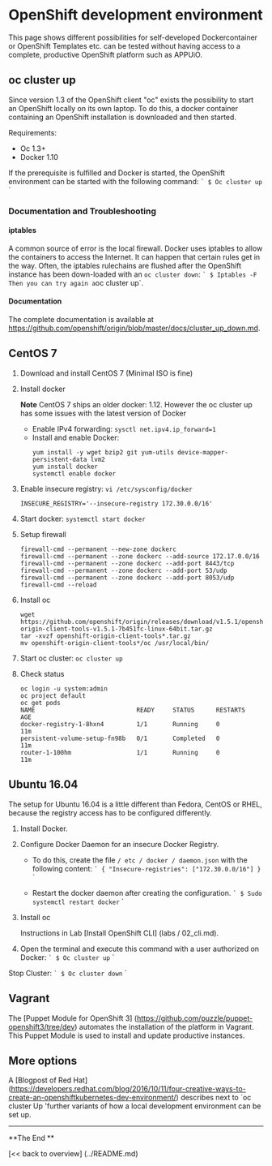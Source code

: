 # OpenShift development environment

This page shows different possibilities for self-developed Dockercontainer or OpenShift Templates etc. can be tested without having access to a complete, productive OpenShift platform such as APPUiO.

## oc cluster up

Since version 1.3 of the OpenShift client "oc" exists the possibility to start an OpenShift locally on its own laptop. To do this, a docker container containing an OpenShift installation is downloaded and then started.

Requirements:
* Oc 1.3+
* Docker 1.10

If the prerequisite is fulfilled and Docker is started, the OpenShift environment can be started with the following command:
`` `
$ Oc cluster up
`` `

### Documentation and Troubleshooting

#### iptables
A common source of error is the local firewall. Docker uses iptables to allow the containers to access the Internet. It can happen that certain rules get in the way. Often, the iptables rulechains are flushed after the OpenShift instance has been down-loaded with an `oc cluster down`:
`` `
$ Iptables -F
`` `
Then you can try again a `oc cluster up`.

#### Documentation

The complete documentation is available at https://github.com/openshift/origin/blob/master/docs/cluster_up_down.md.

## CentOS 7

1. Download and install CentOS 7 (Minimal ISO is fine)
2. Install docker

      **Note**
      CentOS 7 ships an older docker: 1.12. However the oc cluster up has some issues with the latest version of Docker

   - Enable IPv4 forwarding: ``sysctl net.ipv4.ip_forward=1`` 
   - Install and enable Docker: 
      ```
      yum install -y wget bzip2 git yum-utils device-mapper-persistent-data lvm2
      yum install docker
      systemctl enable docker
      ```

3. Enable insecure registry: ``vi /etc/sysconfig/docker``

     ```
     INSECURE_REGISTRY='--insecure-registry 172.30.0.0/16'
     ```

4. Start docker: ``systemctl start docker``

5. Setup firewall
    ```
    firewall-cmd --permanent --new-zone dockerc
    firewall-cmd --permanent --zone dockerc --add-source 172.17.0.0/16
    firewall-cmd --permanent --zone dockerc --add-port 8443/tcp
    firewall-cmd --permanent --zone dockerc --add-port 53/udp
    firewall-cmd --permanent --zone dockerc --add-port 8053/udp
    firewall-cmd --reload
    ```

6. Install oc

    ```
    wget https://github.com/openshift/origin/releases/download/v1.5.1/openshift-origin-client-tools-v1.5.1-7b451fc-linux-64bit.tar.gz
    tar -xvzf openshift-origin-client-tools*.tar.gz
    mv openshift-origin-client-tools*/oc /usr/local/bin/
    ```

7. Start oc cluster:  ``oc cluster up``

8. Check status

    ```
    oc login -u system:admin
    oc project default
    oc get pods
    NAME                            READY     STATUS      RESTARTS   AGE
    docker-registry-1-8hxn4         1/1       Running     0          11m
    persistent-volume-setup-fn98b   0/1       Completed   0          11m
    router-1-100hm                  1/1       Running     0          11m
    ```  

## Ubuntu 16.04

The setup for Ubuntu 16.04 is a little different than Fedora, CentOS or RHEL, because the registry access has to be configured differently.

1. Install Docker.
2. Configure Docker Daemon for an insecure Docker Registry.
   - To do this, create the file `/ etc / docker / daemon.json` with the following content:
     `` `
     {
       "Insecure-registries": ["172.30.0.0/16"]
     }
     `` `

   - Restart the docker daemon after creating the configuration.
     `` `
     $ Sudo systemctl restart docker
     `` `

3. Install oc

   Instructions in Lab [Install OpenShift CLI] (labs / 02_cli.md).

4. Open the terminal and execute this command with a user authorized on Docker:
   `` `
   $ Oc cluster up
   `` `

Stop Cluster:
`` `
$ Oc cluster down
`` `

## Vagrant

The [Puppet Module for OpenShift 3] (https://github.com/puzzle/puppet-openshift3/tree/dev) automates the installation of the platform in Vagrant. This Puppet Module is used to install and update productive instances.

## More options

A [Blogpost of Red Hat] (https://developers.redhat.com/blog/2016/10/11/four-creative-ways-to-create-an-openshiftkubernetes-dev-environment/) describes next to `oc cluster Up 'further variants of how a local development environment can be set up.

---

**The End **

[<< back to overview] (../README.md)
